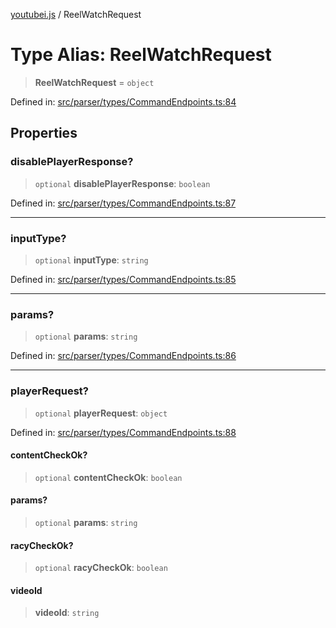 [youtubei.js](../README.md) / ReelWatchRequest

# Type Alias: ReelWatchRequest

> **ReelWatchRequest** = `object`

Defined in: [src/parser/types/CommandEndpoints.ts:84](https://github.com/LuanRT/YouTube.js/blob/0733f60b57877f6b8b87dfd5cc6195b5085f5c09/src/parser/types/CommandEndpoints.ts#L84)

## Properties

### disablePlayerResponse?

> `optional` **disablePlayerResponse**: `boolean`

Defined in: [src/parser/types/CommandEndpoints.ts:87](https://github.com/LuanRT/YouTube.js/blob/0733f60b57877f6b8b87dfd5cc6195b5085f5c09/src/parser/types/CommandEndpoints.ts#L87)

***

### inputType?

> `optional` **inputType**: `string`

Defined in: [src/parser/types/CommandEndpoints.ts:85](https://github.com/LuanRT/YouTube.js/blob/0733f60b57877f6b8b87dfd5cc6195b5085f5c09/src/parser/types/CommandEndpoints.ts#L85)

***

### params?

> `optional` **params**: `string`

Defined in: [src/parser/types/CommandEndpoints.ts:86](https://github.com/LuanRT/YouTube.js/blob/0733f60b57877f6b8b87dfd5cc6195b5085f5c09/src/parser/types/CommandEndpoints.ts#L86)

***

### playerRequest?

> `optional` **playerRequest**: `object`

Defined in: [src/parser/types/CommandEndpoints.ts:88](https://github.com/LuanRT/YouTube.js/blob/0733f60b57877f6b8b87dfd5cc6195b5085f5c09/src/parser/types/CommandEndpoints.ts#L88)

#### contentCheckOk?

> `optional` **contentCheckOk**: `boolean`

#### params?

> `optional` **params**: `string`

#### racyCheckOk?

> `optional` **racyCheckOk**: `boolean`

#### videoId

> **videoId**: `string`
